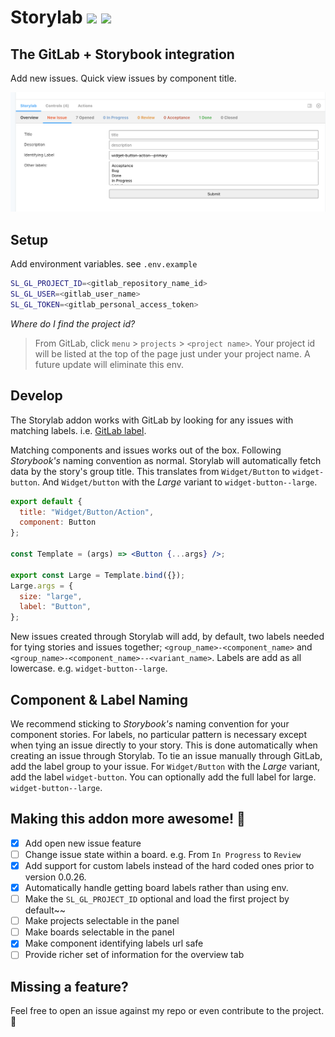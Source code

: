 # Storylab ![](https://img.shields.io/npm/v/@2-bit/storylab?color=success&logoColor=orange&style=plastic) ![](https://img.shields.io/github/last-commit/johnson-jesse/storylab?color=blueviolet&style=plastic)

The GitLab + Storybook integration
---

Add new issues. Quick view issues by component title.

![](https://raw.githubusercontent.com/johnson-jesse/storylab/main/.github/images/storylab-2.png)

## Setup

Add environment variables. see `.env.example`

```bash
SL_GL_PROJECT_ID=<gitlab_repository_name_id>
SL_GL_USER=<gitlab_user_name>
SL_GL_TOKEN=<gitlab_personal_access_token>
```

*Where do I find the project id?*
>From GitLab, click `menu` > `projects` > `<project name>`. Your project id will be listed at the top of the page just under your project name. A future update will eliminate this env.

## Develop
The Storylab addon works with GitLab by looking for any issues with matching labels. i.e. [GitLab label](https://docs.gitlab.com/ee/user/project/labels.html).

Matching components and issues works out of the box. Following *Storybook's* naming convention as normal. Storylab will automatically fetch data by the story's group title. This translates from `Widget/Button` to `widget-button`. And `Widget/button` with the _Large_ variant to `widget-button--large`.

```jsx
export default {
  title: "Widget/Button/Action",
  component: Button
};

const Template = (args) => <Button {...args} />;

export const Large = Template.bind({});
Large.args = {
  size: "large",
  label: "Button",
};
```

New issues created through Storylab will add, by default, two labels needed for tying stories and issues together; `<group_name>-<component_name>` and `<group_name>-<component_name>--<variant_name>`. Labels are add as all lowercase. e.g. `widget-button--large`.

## Component & Label Naming
We recommend sticking to *Storybook's* naming convention for your component stories. For labels, no particular pattern is necessary except when tying an issue directly to your story. This is done automatically when creating an issue through Storylab. To tie an issue manually through GitLab, add the label group to your issue. For `Widget/Button` with the _Large_ variant, add the label `widget-button`. You can optionally add the full label for large. `widget-button--large`.

## Making this addon more awesome! 🤘
- [x] Add open new issue feature
- [ ] Change issue state within a board. e.g. From `In Progress` to `Review`
- [x] Add support for custom labels instead of the hard coded ones prior to version 0.0.26.
- [x] Automatically handle getting board labels rather than using env.
- [ ] Make the `SL_GL_PROJECT_ID` optional and load the first project by default~~
- [ ] Make projects selectable in the panel
- [ ] Make boards selectable in the panel
- [x] Make component identifying labels url safe
- [ ] Provide richer set of information for the overview tab

## Missing a feature?
Feel free to open an issue against my repo or even contribute to the project. 🙌
